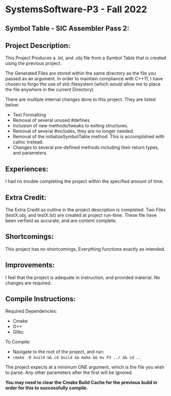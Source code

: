 # SystemsSoftware-P3 - Fall 2022

## Symbol Table - SIC Assembler Pass 2: 


## Project Description:
This Project Produces a .lst, and .obj file from a Symbol Table that is created using the previous project.

The Generated Files are stored within the same directory as the file you passed as an argument. In order to maintain compliance with C++11, I have chosen to forgo the use of std::filesystem (which would allow me to place the file anywhere in the current Directory)

There are multiple internal changes done to this project. They are listed below:

- Text Formatting
- Removal of several unused #defines
- Inclusion of new methods/tweaks to exiting structures.
- Removal of several #includes, they are no longer needed.
- Removal of the initializeSymbolTable method. This is accomplished with calloc instead.
- Changes to several pre-defined methods including their return types, and parameters.



## Experiences:

I had no trouble completing the project within the specified amount of time.

## Extra Credit:
The Extra Credit as outline in the project description is completed. Two Files (testX.obj, and  testX.lst) are created
at project run-time. These file have been verfieid as accurate, and are content complete.

## Shortcomings:

This project has no shortcomings, Everything functions exactly as intended.

## Improvements:

I feel that the project is adequate in instruction, and provided material. No changes are required.

## Compile Instructions:

Required Dependencies:

- Cmake
- G++
- Glibc

To Compile:

- Navigate to the root of the project, and run:
- ```cmake -B build && cd build && make && mv P3 ../ && cd ..```

The project expects at a minimum ONE argument, which is the file you wish to parse. Any other parameters after the first will be ignored.

**You may need to clear the Cmake Build Cache for the previous build in order for this to successfully compile.**

